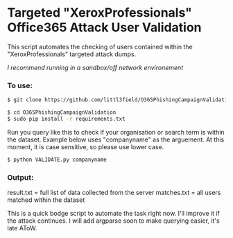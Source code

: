 # Targeted "XeroxProfessionals" Office365 Attack User Validation 
This script automates the checking of users contained within the "XeroxProfessionals" targeted attack dumps.

*I recommend running in a sandbox/off network environement*

### To use: 
```sh
$ git clone https://github.com/littl3field/O365PhishingCampaignValidation.git
```
```sh
$ cd O365PhishingCampaignValidation
$ sudo pip install -r requirements.txt
```
Run you query like this to check if your organisation or search term is within the dataset. Example below uses "companyname" as the arguement. At this moment, it is case sensitive, so please use lower case. 
```sh
$ python VALIDATE.py companyname
```

### Output: 
result.txt = full list of data collected from the server
matches.txt = all users matched within the dataset

This is a quick bodge script to automate the task right now. I'll improve it if the attack continues.
I will add argparse soon to make querying easier, it's late AToW.
